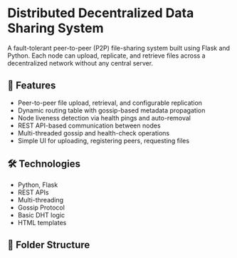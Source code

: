 # Distributed Decentralized Data Sharing System

A fault-tolerant peer-to-peer (P2P) file-sharing system built using Flask and Python. Each node can upload, replicate, and retrieve files across a decentralized network without any central server.

## 🔧 Features

- Peer-to-peer file upload, retrieval, and configurable replication
- Dynamic routing table with gossip-based metadata propagation
- Node liveness detection via health pings and auto-removal
- REST API-based communication between nodes
- Multi-threaded gossip and health-check operations
- Simple UI for uploading, registering peers, requesting files

## 🛠️ Technologies

- Python, Flask
- REST APIs
- Multi-threading
- Gossip Protocol
- Basic DHT logic
- HTML templates

## 📂 Folder Structure

